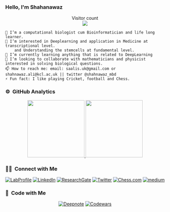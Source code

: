 ### Hello, I'm Shahanawaz
<p align="center"> 
  Visitor count<br>
  <img src="https://profile-counter.glitch.me/shahnawazkcl/count.svg" />
</p>

    👋 I’m a computational biologist cum Bioinformatician and life long learner.
    👀 I’m interested in Deeplearning and application in Medicine at transcriptional level. 
        and Understanding the stemcells at fundamental level.
    🌱 I’m currently learning anything that is related to DeepLearning
    💞️ I’m looking to collaborate with mathematicians and physicist interested in solving biological questions.
    📫 How to reach me: email: saalis.uk@gmail.com or shahnawaz.ali@kcl.ac.uk || twitter @shahnawaz_mbd
    ⚡️ Fun fact: I like playing Cricket, football and Chess.

### ⚙️ &nbsp;GitHub Analytics
<p align="center">
<a href="https://github.com/shahnawazkcl">
  <img height="180em" src="https://github-readme-stats-eight-theta.vercel.app/api?username=shahnawazkcl&show_icons=true&theme=buefy&include_all_commits=true&count_private=true"/>
  <img height="180em" src="https://github-readme-stats-eight-theta.vercel.app/api/top-langs/?username=shahnawazkcl&layout=compact&langs_count=8&theme=buefy"/>
</a>
</p>

### 🤝🏻 &nbsp;Connect with Me 

<p align="center">
<a href="https://wattlab.org/shahnawaz-ali.html"><img alt="LabProfile" src="https://img.shields.io/badge/LabProfile-Shahnawaz%20Ali-red"></a>
<a href="https://uk.linkedin.com/in/shahnawaz-ali-jmi"><img alt="LinkedIn" src="https://img.shields.io/badge/linkedin-Shahnawaz%20Ali-blue"></a>
<a href="https://www.researchgate.net/profile/Shahnawaz-Ali"><img alt="ResearchGate" src="https://img.shields.io/badge/researchgate-Shahnawaz-green"></a>
<a href="https://twitter.com/shahnawaz_mbd"><img alt="Twitter" src="https://img.shields.io/badge/twitter-Shahnawaz-blue"></a>
<a href="https://www.chess.com/member/vendetta_ver2"><img alt="Chess.com" src="https://img.shields.io/badge/Chess-Shahnawaz-brown"></a>
<a href="https://medium.com/@saalis-uk"><img alt="medium" src="https://img.shields.io/badge/medium-Shahnawaz-black"></a>
</p>

### 🤖 &nbsp;Code with Me 

<p align="center">
 <a href="https://deepnote.com/@shahnawaz-ali"><img alt="Deepnote" src="https://img.shields.io/badge/deepnote-Shahnawaz-blue"></a>
<a href="https://www.codewars.com/users/ali08/badges/micro"><img alt="Codewars" src="https://img.shields.io/badge/Codewars-Shahnawaz-brown"></a>
</p>
<!---
shahnawazkcl/shahnawazkcl is a ✨ special ✨ repository because its `README.md` (this file) appears on your GitHub profile.
You can click the Preview link to take a look at your changes.
--->
